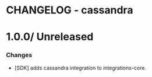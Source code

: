 # CHANGELOG - cassandra

1.0.0/ Unreleased
==================

### Changes

* [SDK] adds cassandra integration to integrations-core.

